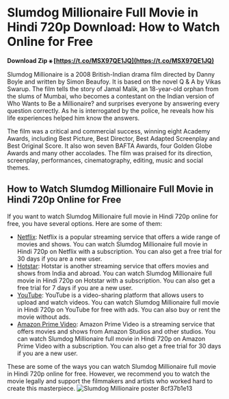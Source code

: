 # Slumdog Millionaire Full Movie in Hindi 720p Download: How to Watch Online for Free
 
<meta name="description" content="Slumdog Millionaire is a 2008 British-Indian drama film that won eight Academy Awards. Here is how you can watch the full movie in Hindi 720p online for free.">
 
**Download Zip ⚹ [https://t.co/MSX97QE1JQ](https://t.co/MSX97QE1JQ)**


 
Slumdog Millionaire is a 2008 British-Indian drama film directed by Danny Boyle and written by Simon Beaufoy. It is based on the novel Q & A by Vikas Swarup. The film tells the story of Jamal Malik, an 18-year-old orphan from the slums of Mumbai, who becomes a contestant on the Indian version of Who Wants to Be a Millionaire? and surprises everyone by answering every question correctly. As he is interrogated by the police, he reveals how his life experiences helped him know the answers.
 
The film was a critical and commercial success, winning eight Academy Awards, including Best Picture, Best Director, Best Adapted Screenplay and Best Original Score. It also won seven BAFTA Awards, four Golden Globe Awards and many other accolades. The film was praised for its direction, screenplay, performances, cinematography, editing, music and social themes.
 
## How to Watch Slumdog Millionaire Full Movie in Hindi 720p Online for Free
 
If you want to watch Slumdog Millionaire full movie in Hindi 720p online for free, you have several options. Here are some of them:
 
- [Netflix](https://www.netflix.com/in/title/70090035): Netflix is a popular streaming service that offers a wide range of movies and shows. You can watch Slumdog Millionaire full movie in Hindi 720p on Netflix with a subscription. You can also get a free trial for 30 days if you are a new user.
- [Hotstar](https://www.hotstar.com/in/movies/slumdog-millionaire/1000000515/watch): Hotstar is another streaming service that offers movies and shows from India and abroad. You can watch Slumdog Millionaire full movie in Hindi 720p on Hotstar with a subscription. You can also get a free trial for 7 days if you are a new user.
- [YouTube](https://www.youtube.com/watch?v=AIzbwV7on6Q): YouTube is a video-sharing platform that allows users to upload and watch videos. You can watch Slumdog Millionaire full movie in Hindi 720p on YouTube for free with ads. You can also buy or rent the movie without ads.
- [Amazon Prime Video](https://www.amazon.com/Slumdog-Millionaire-Dev-Patel/dp/B001P9N9DM): Amazon Prime Video is a streaming service that offers movies and shows from Amazon Studios and other studios. You can watch Slumdog Millionaire full movie in Hindi 720p on Amazon Prime Video with a subscription. You can also get a free trial for 30 days if you are a new user.

These are some of the ways you can watch Slumdog Millionaire full movie in Hindi 720p online for free. However, we recommend you to watch the movie legally and support the filmmakers and artists who worked hard to create this masterpiece.
 ![Slumdog Millionaire poster](https://upload.wikimedia.org/wikipedia/en/9/92/Slumdog_Millionaire_poster.png) 8cf37b1e13
 
